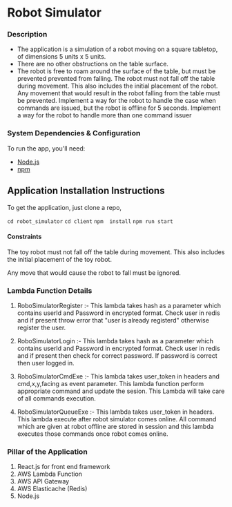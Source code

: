 # Robot Simulator  

### Description

- The application is a simulation of a robot moving on a square tabletop, of dimensions 5 units x 5 units.    
- There are no other obstructions on the table surface.   
- The robot is free to roam around the surface of the table, but must be prevented prevented from falling. The robot must not fall off the table during movement. This also includes the initial
placement of the robot. Any movement that would result in the robot falling from the
table must be prevented.
Implement a way for the robot to handle the case when commands
are issued, but the robot is offline for 5 seconds.
Implement a way for the robot to handle more than one
command issuer

### System Dependencies & Configuration

To run the app, you'll need:

* [Node.js](https://nodejs.org/en/download/)
* [npm](https://www.npmjs.com/)   

## Application Installation Instructions

To get the application, just clone a repo,

`cd robot_simulator`
`cd client`
`npm  install`
`npm run start`

#### Constraints

The toy robot must not fall off the table during movement. This also includes the initial placement of the toy robot.

Any move that would cause the robot to fall must be ignored.

### Lambda Function Details

1. RoboSimulatorRegister :- This lambda takes hash as a parameter which contains userId and Password in encrypted format. Check user in redis and if present throw error that "user is already registerd" otherwise register the user.

2. RoboSimulatorLogin :- This lambda takes hash as a parameter which contains userId and Password in encrypted format. Check user in redis and if present then check for correct password. If password is correct then user logged in.

3. RoboSimulatorCmdExe :- This lambda takes user_token in headers and cmd,x,y,facing as event parameter. This lambda function perform appropriate command and update the sesion. This Lambda will take care of all commands execution.

4. RoboSimulatorQueueExe :- This lambda takes user_token in headers. This lambda execute after robot simulator comes online. All command which are given at robot offline are stored in session and this lambda executes those commands once robot comes online.

### Pillar of the Application

1. React.js for front end framework
2. AWS Lambda Function
3. AWS API Gateway
4. AWS Elasticache (Redis)
5. Node.js
